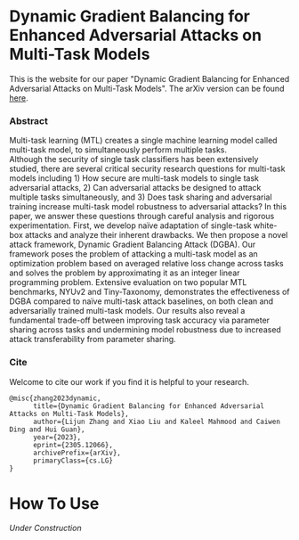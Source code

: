 # Dynamic Gradient Balancing for Enhanced Adversarial Attacks on Multi-Task Models 
This is the website for our paper "Dynamic Gradient Balancing for Enhanced Adversarial Attacks on Multi-Task Models". 
The arXiv version can be found [here](https://arxiv.org/abs/2305.12066.pdf).

### Abstract
Multi-task learning (MTL) creates a single machine learning model called multi-task model, to simultaneously perform multiple tasks.  
Although the security of single task classifiers has been extensively studied, there are several critical security research questions for multi-task models including 1) How secure are multi-task models to single task adversarial attacks, 2) Can adversarial attacks be designed to attack multiple tasks simultaneously, and 3) Does task sharing and adversarial training increase multi-task model robustness to adversarial attacks? In this paper, we answer these questions through careful analysis and rigorous experimentation. First, we develop naïve adaptation of single-task white-box attacks and analyze their inherent drawbacks. We then propose a novel attack framework, Dynamic Gradient Balancing Attack (DGBA). Our framework poses the problem of attacking a multi-task model as an optimization problem based on averaged relative loss change across tasks and solves the problem by approximating it as an integer linear programming problem. Extensive evaluation on two popular MTL benchmarks, NYUv2 and Tiny-Taxonomy, demonstrates the effectiveness of DGBA compared to naïve multi-task attack baselines, on both clean and adversarially trained multi-task models. Our results also reveal a fundamental trade-off between improving task accuracy via parameter sharing across tasks and undermining model robustness due to increased attack transferability from parameter sharing.


### Cite
Welcome to cite our work if you find it is helpful to your research.
```
@misc{zhang2023dynamic,
      title={Dynamic Gradient Balancing for Enhanced Adversarial Attacks on Multi-Task Models}, 
      author={Lijun Zhang and Xiao Liu and Kaleel Mahmood and Caiwen Ding and Hui Guan},
      year={2023},
      eprint={2305.12066},
      archivePrefix={arXiv},
      primaryClass={cs.LG}
}
```

# How To Use
*Under Construction*
